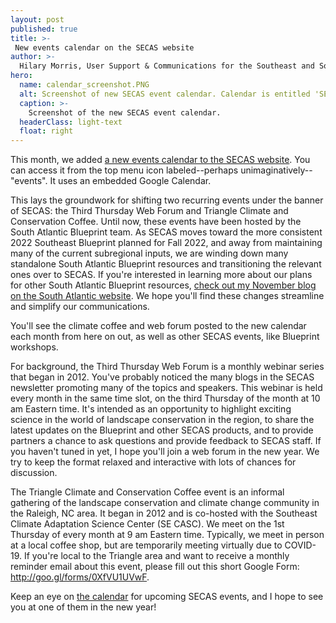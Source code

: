 ```yaml
---
layout: post
published: true
title: >-
 New events calendar on the SECAS website
author: >-
  Hilary Morris, User Support & Communications for the Southeast and South Atlantic Blueprints
hero:
  name: calendar_screenshot.PNG
  alt: Screenshot of new SECAS event calendar. Calendar is entitled 'SECAS Southeast' and shows two events in the month of January 2022.
  caption: >-
    Screenshot of the new SECAS event calendar.
  headerClass: light-text
  float: right
---
```

This month, we added [a new events calendar to the SECAS website](secassoutheast.org/events). You can access it from the top menu icon labeled--perhaps unimaginatively--"events". It uses an embedded Google Calendar.

This lays the groundwork for shifting two recurring events under the banner of SECAS: the Third Thursday Web Forum and Triangle Climate and Conservation Coffee. Until now, these events have been hosted by the South Atlantic Blueprint team. As SECAS moves toward the more consistent 2022 Southeast Blueprint planned for Fall 2022, and away from maintaining many of the current subregional inputs, we are winding down many standalone South Atlantic Blueprint resources and transitioning the relevant ones over to SECAS.<!--more--> If you're interested in learning more about our plans for other South Atlantic Blueprint resources, [check out my November blog on the South Atlantic website](https://www.southatlanticlcc.org/2021/11/05/what-does-the-new-2022-southeast-blueprint-approach-mean-for-the-south-atlantic-blueprint/). We hope you'll find these changes streamline and simplify our communications.

You'll see the climate coffee and web forum posted to the new calendar each month from here on out, as well as other SECAS events, like Blueprint workshops.

For background, the Third Thursday Web Forum is a monthly webinar series that began in 2012. You've probably noticed the many blogs in the SECAS newsletter promoting many of the topics and speakers. This webinar is held every month in the same time slot, on the third Thursday of the month at 10 am Eastern time. It's intended as an opportunity to highlight exciting science in the world of landscape conservation in the region, to share the latest updates on the Blueprint and other SECAS products, and to provide partners a chance to ask questions and provide feedback to SECAS staff. If you haven't tuned in yet, I hope you'll join a web forum in the new year. We try to keep the format relaxed and interactive with lots of chances for discussion.

The Triangle Climate and Conservation Coffee event is an informal gathering of the landscape conservation and climate change community in the Raleigh, NC area. It began in 2012 and is co-hosted with the Southeast Climate Adaptation Science Center (SE CASC). We meet on the 1st Thursday of every month at 9 am Eastern time. Typically, we meet in person at a local coffee shop, but are temporarily meeting virtually due to COVID-19. If you're local to the Triangle area and want to receive a monthly reminder email about this event, please fill out this short Google Form: http://goo.gl/forms/0XfVU1UVwF.

Keep an eye on [the calendar](secassoutheast.org/calendar) for upcoming SECAS events, and I hope to see you at one of them in the new year!
